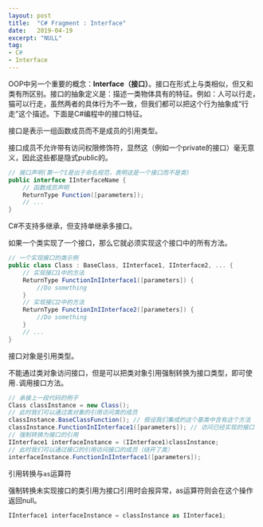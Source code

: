 ```yaml
---
layout: post
title:  "C# Fragment : Interface"
date:   2019-04-19
excerpt: "NULL"
tag:
- C#
- Interface
---
```


OOP中另一个重要的概念：**Interface（接口）**。接口在形式上与类相似，但又和类有所区别。接口的抽象定义是：描述一类物体具有的特征。例如：人可以行走，猫可以行走，虽然两者的具体行为不一致，但我们都可以把这个行为抽象成“行走”这个描述。下面是C#编程中的接口特征。

接口是表示一组函数成员而不是成员的引用类型。

接口成员不允许带有访问权限修饰符，显然这（例如一个private的接口）毫无意义，因此这些都是隐式public的。

```c#
// 接口声明(第一个I是出于命名规范，表明这是一个接口而不是类)
public interface IInterfaceName {
    // 函数成员声明
    ReturnType Function([parameters]);
    // ...
}
```

C#不支持多继承，但支持单继承多接口。

如果一个类实现了一个接口，那么它就必须实现这个接口中的所有方法。

```c#
// 一个实现接口的类示例
public class Class : BaseClass, IInterface1, IInterface2, ... {
    // 实现接口1中的方法
    ReturnType FunctionInIInterface1([parameters]) {
        //Do something
    }
    // 实现接口2中的方法
    ReturnType FunctionInIInterface2([parameters]) {
        //Do something
    }
    // ...
}
```

接口对象是引用类型。

不能通过类对象访问接口，但是可以把类对象引用强制转换为接口类型，即可使用`.`调用接口方法。

```c#
// 承接上一段代码的例子
Class classInstance = new Class();
// 此时我们可以通过类对象的引用访问类的成员
classInstance.BaseClassFunction(); // 假设我们集成的这个基类中含有这个方法
classInstance.FunctionInIInterface1([parameters]); // 访问已经实现的接口
// 强制转换为接口的引用
IInterface1 interfaceInstance = (IInterface1)classInstance;
// 此时我们可以通过接口的引用访问接口的成员（绕开了类）
interfaceInstance.FunctionInIInterface1([parameters]);
```

引用转换与`as`运算符

强制转换未实现接口的类引用为接口引用时会报异常，as运算符则会在这个操作返回null。

```c#
IInterface1 interfaceInstance = classInstance as IInterface1;
```


